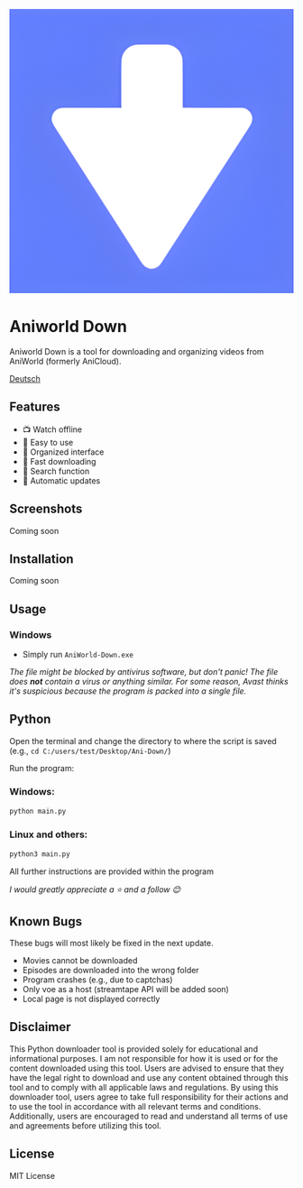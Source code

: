 ![Icon](https://github.com/Someone266/aniworld-downloader/raw/main/.github/project/icon.png)
# Aniworld Down

Aniworld Down is a tool for downloading and organizing videos from AniWorld (formerly AniCloud).

[Deutsch](README.md)

## Features

- 📺 Watch offline
- 🎈 Easy to use
- 📂 Organized interface
- 💨 Fast downloading
- 🔎 Search function
- 🔄 Automatic updates

## Screenshots

Coming soon

## Installation

Coming soon

## Usage

### Windows

- Simply run `AniWorld-Down.exe`

_The file might be blocked by antivirus software, but don't panic! The file does **not** contain a virus or anything similar. For some reason, Avast thinks it's suspicious because the program is packed into a single file._

## Python

Open the terminal and change the directory to where the script is saved (e.g., `cd C:/users/test/Desktop/Ani-Down/`)

Run the program:
### Windows:
```cmd
python main.py
```
### Linux and others:
```bash
python3 main.py
```

All further instructions are provided within the program

_I would greatly appreciate a ⭐️ and a follow 😊_

## Known Bugs

These bugs will most likely be fixed in the next update.

- Movies cannot be downloaded
- Episodes are downloaded into the wrong folder
- Program crashes (e.g., due to captchas)
- Only voe as a host (streamtape API will be added soon)
- Local page is not displayed correctly

## Disclaimer

This Python downloader tool is provided solely for educational and informational purposes. I am not responsible for how it is used or for the content downloaded using this tool. Users are advised to ensure that they have the legal right to download and use any content obtained through this tool and to comply with all applicable laws and regulations. By using this downloader tool, users agree to take full responsibility for their actions and to use the tool in accordance with all relevant terms and conditions. Additionally, users are encouraged to read and understand all terms of use and agreements before utilizing this tool.

## License

MIT License
